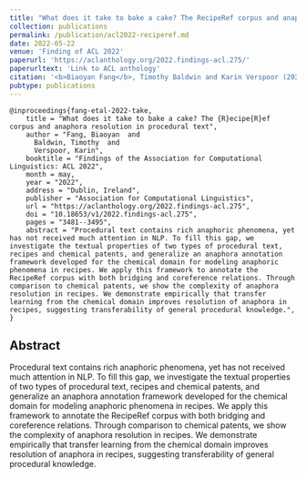 ```yaml
---
title: "What does it take to bake a cake? The RecipeRef corpus and anaphora resolution in procedural text"
collection: publications
permalink: /publication/acl2022-reciperef.md
date: 2022-05-22    
venue: 'Finding of ACL 2022'
paperurl: 'https://aclanthology.org/2022.findings-acl.275/'
paperurltext: 'Link to ACL anthology'
citation: '<b>Biaoyan Fang</b>, Timothy Baldwin and Karin Verspoor (2022) <a href="http://biaoyanf.github.io/files/papers/acl2022-reciperef.pdf"><u>What does it take to bake a cake? The RecipeRef corpus and anaphora resolution in procedural text</u></a>. In <i>Findings of ACL 2022</i>, Dublin, Ireland.'
pubtype: publications
---
```


```
@inproceedings{fang-etal-2022-take,
    title = "What does it take to bake a cake? The {R}ecipe{R}ef corpus and anaphora resolution in procedural text",
    author = "Fang, Biaoyan  and
      Baldwin, Timothy  and
      Verspoor, Karin",
    booktitle = "Findings of the Association for Computational Linguistics: ACL 2022",
    month = may,
    year = "2022",
    address = "Dublin, Ireland",
    publisher = "Association for Computational Linguistics",
    url = "https://aclanthology.org/2022.findings-acl.275",
    doi = "10.18653/v1/2022.findings-acl.275",
    pages = "3481--3495",
    abstract = "Procedural text contains rich anaphoric phenomena, yet has not received much attention in NLP. To fill this gap, we investigate the textual properties of two types of procedural text, recipes and chemical patents, and generalize an anaphora annotation framework developed for the chemical domain for modeling anaphoric phenomena in recipes. We apply this framework to annotate the RecipeRef corpus with both bridging and coreference relations. Through comparison to chemical patents, we show the complexity of anaphora resolution in recipes. We demonstrate empirically that transfer learning from the chemical domain improves resolution of anaphora in recipes, suggesting transferability of general procedural knowledge.",
}
```

## Abstract 
Procedural text contains rich anaphoric phenomena, yet has not received much attention in NLP. To fill this gap, we investigate the textual properties of two types of procedural text, recipes and chemical patents, and generalize an anaphora annotation framework developed for the chemical domain for modeling anaphoric phenomena in recipes. We apply this framework to annotate the RecipeRef corpus with both bridging and coreference relations. Through comparison to chemical patents, we show the complexity of anaphora resolution in recipes. We demonstrate empirically that transfer learning from the chemical domain improves resolution of anaphora in recipes, suggesting transferability of general procedural knowledge.
